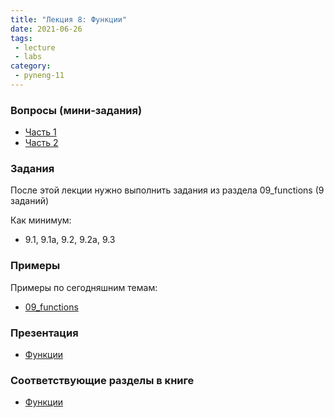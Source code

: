 ```yaml
---
title: "Лекция 8: Функции"
date: 2021-06-26
tags:
 - lecture
 - labs
category:
 - pyneng-11
---
```


### Вопросы (мини-задания)

* [Часть 1](https://docs.google.com/forms/d/e/1FAIpQLSfJhoMZVC6yFxx8J0qgWCz04k3IWfp2wDb-U03MJmTOuI8-JA/viewform?usp=sf_link)
* [Часть 2](https://docs.google.com/forms/d/e/1FAIpQLSdQmC8b9bYIn1EHTu88tomYV9rj79lMNJol2Ez0E_IPjdECCg/viewform?usp=sf_link)

### Задания

После этой лекции нужно выполнить задания из раздела 09_functions (9 заданий)

Как минимум:

* 9.1, 9.1a, 9.2, 9.2a, 9.3


### Примеры

Примеры по сегодняшним темам:

* [09_functions](https://github.com/pyneng/pyneng-online-11-jun-aug-2021/tree/main/examples/09_functions)

### Презентация

* [Функции](https://github.com/pyneng/all-pyneng-slides/blob/main/pyneng/09_functions.md)

### Соответствующие разделы в книге

* [Функции](https://pyneng.readthedocs.io/ru/latest/book/09_functions/index.html)


